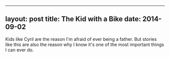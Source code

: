 ------
layout: post
title: The Kid with a Bike 
date:  2014-09-02 
-----
 Kids like Cyril are the reason I'm afraid of ever being a father. But stories like this are also the reason why I know it's one of the most important things I can ever do.
